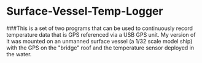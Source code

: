 # Surface-Vessel-Temp-Logger
###This is a set of two programs that can be used to continuously record temperature data that is GPS referenced via a USB GPS unit. My version of it was mounted on an unmanned surface vessel (a 1/32 scale model ship) with the GPS on the "bridge" roof and the temperature sensor deployed in the water.
